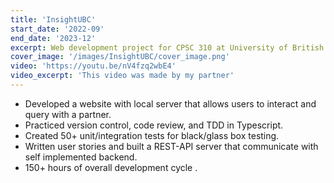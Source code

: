 ```yaml
---
title: 'InsightUBC'
start_date: '2022-09'
end_date: '2023-12'
excerpt: Web development project for CPSC 310 at University of British Columbia
cover_image: '/images/InsightUBC/cover_image.png'
video: 'https://youtu.be/nV4fzq2wbE4'
video_excerpt: 'This video was made by my partner'
---
```


- Developed a website with local server that allows users to interact and query with a partner.
- Practiced version control, code review, and TDD in Typescript.
- Created 50+ unit/integration tests for black/glass box testing.
- Written user stories and built a REST-API server that communicate with self implemented backend.
- 150+ hours of overall development cycle .
